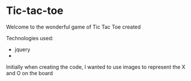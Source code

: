 # Tic-tac-toe

Welcome to the wonderful game of Tic Tac Toe created

Technologies used:

- jquery
-


Initially when creating the code, I wanted to use images to represent the X and O on the board
